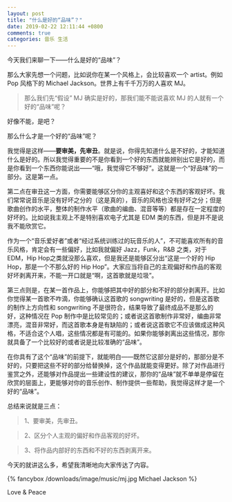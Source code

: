 ```yaml
---
layout: post
title: "什么是好的“品味”？"
date: 2019-02-22 12:11:44 +0800
comments: true
categories: 音乐 生活
---
```

今天我们来聊一下——什么是好的“品味”？

那么大家先想一个问题，比如说你在某一个风格上，会比较喜欢一个 artist。例如 Pop 风格下的 Michael Jackson。世界上有千千万万的人喜欢 MJ。

> 那么我们先“假设” MJ 确实是好的，那我们能不能说喜欢 MJ 的人就有一个好的“品味”呢？

<!-- more -->

好像不能，是吧？

那么什么才是一个好的“品味”呢？

我觉得是这样——**要审美，先审丑**。就是说，你得先知道什么是不好的，才能知道什么是好的。所以我觉得重要的不是你看到一个好的东西就能辨别出它是好的，而是你看到一个东西你能说出——“哦，我觉得它不够好”。这就是一个“好品味”的一部分。这是第一点。

第二点在审丑这一方面，你需要能够区分你的主观喜好和这个东西的客观好坏。我们常常说音乐是没有好坏之分的（这是真的），音乐的风格也没有好坏之分；但是歌曲创作的水平，整体的制作水平（歌曲的编曲、混音等等）都是存在一定程度的好坏的。比如说我主观上不是特别喜欢电子尤其是 EDM 类的东西，但是并不是说我不能欣赏它。

作为一个“音乐爱好者”或者“经过系统训练过的玩音乐的人”，不可能喜欢所有的音乐风格，肯定会有一些偏好，比如我就偏好 Jazz，Funk，R&B 之类，对于 EDM，Hip Hop之类就没那么喜欢，但是我还是能够区分出“这是一个好的 Hip Hop，那是一个不那么好的 Hip Hop”。大家应当将自己的主观偏好和作品的客观好坏剥离开来，不能一开口就是“啊，这首歌就是垃圾”。

第三点则是，在某一首作品上，你能够把其中好的部分和不好的部分剥离开。比如你觉得某一首歌不咋滴，你能够确认这首歌的 songwriting 是好的，但是这首歌的制作上方向性和 songwriting 不是很符合，结果导致了最终成品不是那么的好，这种情况在 Pop 制作中是比较常见的；或者说这首歌制作非常好，编曲非常漂亮，混音非常好，而这首歌本身是有缺陷的；或者说这首歌它不应该做成这种风格，不适合这个人唱，这些情况都是有可能的。如果你能够剥离出这些情况，那你就具备了一个比较好的或者说是比较准确的“品味”。

在你具有了这个“品味”的前提下，就能明白——既然它这部分是好的，那部分是不好的，只要把这些不好的部分给替换掉，这个作品就能变得更好。除了对作品进行鉴赏之外，还能够对作品提出一些建设性的建议，那你的“品味”就不单单是停留在欣赏的层面上，更能够对你的音乐创作、制作提供一些帮助，我觉得这样才是一个好的“品味”。

总结来说就是三点：

> 1、要审美，先审丑。

> 2、区分个人主观的偏好和作品客观的好坏。

> 3、将作品内部好的东西和不好的东西剥离开来。

今天的就讲这么多，希望我清晰地向大家传达了内容。

{% fancybox /downloads/image/music/mj.jpg Michael Jackson %}

Love & Peace

